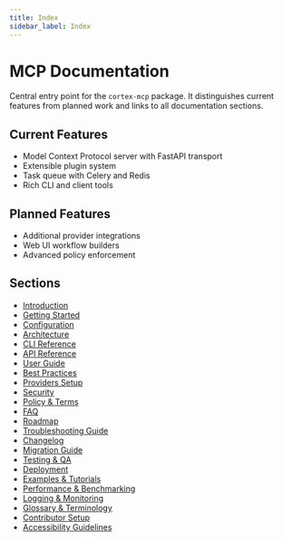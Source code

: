 ```yaml
---
title: Index
sidebar_label: Index
---
```


# MCP Documentation

Central entry point for the `cortex-mcp` package. It distinguishes current features from planned work and links to all documentation sections.

## Current Features
- Model Context Protocol server with FastAPI transport
- Extensible plugin system
- Task queue with Celery and Redis
- Rich CLI and client tools

## Planned Features
- Additional provider integrations
- Web UI workflow builders
- Advanced policy enforcement

## Sections
- [Introduction](introduction.md)
- [Getting Started](getting-started.md)
- [Configuration](configuration.md)
- [Architecture](architecture.md)
- [CLI Reference](cli-reference.md)
- [API Reference](api-reference.md)
- [User Guide](user-guide.md)
- [Best Practices](best-practices.md)
- [Providers Setup](providers-setup.md)
- [Security](security.md)
- [Policy & Terms](policy-terms.md)
- [FAQ](faq.md)
- [Roadmap](roadmap.md)
- [Troubleshooting Guide](troubleshooting.md)
- [Changelog](changelog.md)
- [Migration Guide](migration.md)
- [Testing & QA](testing-qa.md)
- [Deployment](deployment.md)
- [Examples & Tutorials](examples-tutorials.md)
- [Performance & Benchmarking](performance.md)
- [Logging & Monitoring](logging-monitoring.md)
- [Glossary & Terminology](glossary.md)
- [Contributor Setup](contributor-setup.md)
- [Accessibility Guidelines](accessibility.md)
